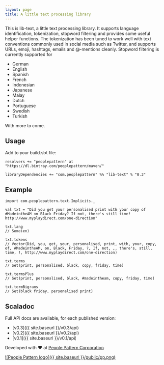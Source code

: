 ```yaml
---
layout: page
title: A little text processing library
---
```


This is lib-text, a little text processing library. It supports language
identification, tokenization, stopword filtering and provides some
useful helper functions. The tokenization has been tuned to work
well with text conventions commonly used in social media such as
Twitter, and supports URLs, emoji, hashtags, emails and @-mentions
cleanly. Stopword filtering is currently supported for

- German
- English
- Spanish
- French
- Indonesian
- Japanese
- Malay
- Dutch
- Portuguese
- Swedish
- Turkish

With more to come.

## Usage

Add to your build.sbt file:

    resolvers += "peoplepattern" at "https://dl.bintray.com/peoplepattern/maven/"

    libraryDependencies += "com.peoplepattern" %% "lib-text" % "0.3"

## Example

    import com.peoplepattern.text.Implicits._

    val txt = "Did you get your personalised print with your copy of #MadeintheAM on Black Friday? If not, there's still time! http://www.myplaydirect.com/one-direction"

    txt.lang
    // Some(en)

    txt.tokens
    // Vector(Did, you, get, your, personalised, print, with, your, copy, of, #MadeintheAM, on, Black, Friday, ?, If, not, ,, there's, still, time, !, http://www.myplaydirect.com/one-direction)

    txt.terms
    // Set(print, personalised, black, copy, friday, time)

    txt.termsPlus
    // Set(print, personalised, black, #madeintheam, copy, friday, time)

    txt.termBigrams
    // Set(black friday, personalised print)


## Scaladoc

Full API docs are available, for each published version:

- [v0.3]({{ site.baseurl }}/v0.3/api)
- [v0.2]({{ site.baseurl }}/v0.2/api)
- [v0.1]({{ site.baseurl }}/v0.1/api)


Developed with ❤️ at [People Pattern Corporation](https://peoplepattern.com)

[![People Pattern logo]({{ site.baseurl }}/public/pp.png)](https://peoplepattern.com)
